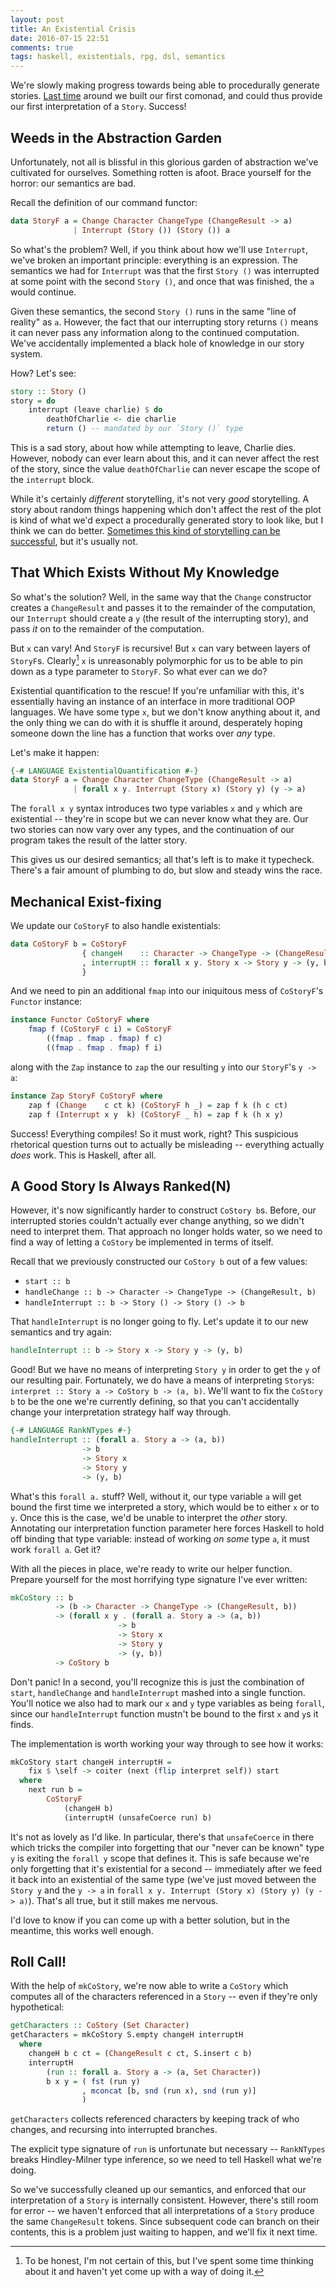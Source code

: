 ```yaml
---
layout: post
title: An Existential Crisis
date: 2016-07-15 22:51
comments: true
tags: haskell, existentials, rpg, dsl, semantics
---
```


We're slowly making progress towards being able to procedurally generate
stories. [Last time][coiter] around we built our first comonad, and could thus
provide our first interpretation of a `Story`. Success!

[coiter]: http://reasonablypolymorphic.com/blog/coiter


## Weeds in the Abstraction Garden

Unfortunately, not all is blissful in this glorious garden of abstraction we've
cultivated for ourselves. Something rotten is afoot. Brace yourself for the
horror: our semantics are bad.

Recall the definition of our command functor:

```haskell
data StoryF a = Change Character ChangeType (ChangeResult -> a)
              | Interrupt (Story ()) (Story ()) a
```

So what's the problem? Well, if you think about how we'll use `Interrupt`, we've
broken an important principle: everything is an expression. The semantics we had
for `Interrupt` was that the first `Story ()` was interrupted at some point with
the second `Story ()`, and once that was finished, the `a` would continue.

Given these semantics, the second `Story ()` runs in the same "line of reality"
as `a`. However, the fact that our interrupting story returns `()` means it can
never pass any information along to the continued computation. We've
accidentally implemented a black hole of knowledge in our story system.

How? Let's see:

```haskell
story :: Story ()
story = do
    interrupt (leave charlie) $ do
        deathOfCharlie <- die charlie
        return () -- mandated by our `Story ()` type
```

This is a sad story, about how while attempting to leave, Charlie dies. However,
nobody can ever learn about this, and it can never affect the rest of the story,
since the value `deathOfCharlie` can never escape the scope of the `interrupt`
block.

While it's certainly *different* storytelling, it's not very *good*
storytelling. A story about random things happening which don't affect the rest
of the plot is kind of what we'd expect a procedurally generated story to look
like, but I think we can do better. [Sometimes this kind of storytelling can be
successful][room], but it's usually not.

[room]: https://en.wikipedia.org/wiki/The_Room_(film)


## That Which Exists Without My Knowledge

So what's the solution? Well, in the same way that the `Change` constructor
creates a `ChangeResult` and passes it to the remainder of the computation, our
`Interrupt` should create a `y` (the result of the interrupting story), and pass
*it* on to the remainder of the computation.

But `x` can vary! And `StoryF` is recursive! But `x` can vary between layers of
`StoryF`s. Clearly[^1] `x` is unreasonably polymorphic for us to be able to pin
down as a type parameter to `StoryF`. So what ever can we do?

[^1]: To be honest, I'm not certain of this, but I've spent some time thinking
about it and haven't yet come up with a way of doing it.

Existential quantification to the rescue! If you're unfamiliar with this, it's
essentially having an instance of an interface in more traditional OOP
languages. We have some type `x`, but we don't know anything about it, and the
only thing we can do with it is shuffle it around, desperately hoping someone
down the line has a function that works over *any* type.

Let's make it happen:

```haskell
{-# LANGUAGE ExistentialQuantification #-}
data StoryF a = Change Character ChangeType (ChangeResult -> a)
              | forall x y. Interrupt (Story x) (Story y) (y -> a)
```

The `forall x y` syntax introduces two type variables `x` and `y` which are
existential -- they're in scope but we can never know what they are. Our two
stories can now vary over any types, and the continuation of our program takes
the result of the latter story.

This gives us our desired semantics; all that's left is to make it typecheck.
There's a fair amount of plumbing to do, but slow and steady wins the race.


## Mechanical Exist-fixing

We update our `CoStoryF` to also handle existentials:

```haskell
data CoStoryF b = CoStoryF
                { changeH    :: Character -> ChangeType -> (ChangeResult, b)
                , interruptH :: forall x y. Story x -> Story y -> (y, b)
                }
```

And we need to pin an additional `fmap` into our iniquitous mess of `CoStoryF`'s
`Functor` instance:

```haskell
instance Functor CoStoryF where
    fmap f (CoStoryF c i) = CoStoryF
        ((fmap . fmap . fmap) f c)
        ((fmap . fmap . fmap) f i)
```

along with the `Zap` instance to `zap` the our resulting `y` into our `StoryF`'s
`y -> a`:

```haskell
instance Zap StoryF CoStoryF where
    zap f (Change    c ct k) (CoStoryF h _) = zap f k (h c ct)
    zap f (Interrupt x y  k) (CoStoryF _ h) = zap f k (h x y)
```

Success! Everything compiles! So it must work, right? This suspicious rhetorical
question turns out to actually be misleading -- everything actually *does* work.
This is Haskell, after all.


## A Good Story Is Always Ranked(N)

However, it's now significantly harder to construct `CoStory b`s. Before, our
interrupted stories couldn't actually ever change anything, so we didn't need to
interpret them. That approach no longer holds water, so we need to find a way of
letting a `CoStory` be implemented in terms of itself.

Recall that we previously constructed our `CoStory b` out of a few values:

* `start :: b`
* `handleChange :: b -> Character -> ChangeType -> (ChangeResult, b)`
* `handleInterrupt :: b -> Story () -> Story () -> b`

That `handleInterrupt` is no longer going to fly. Let's update it to our new
semantics and try again:

```haskell
handleInterrupt :: b -> Story x -> Story y -> (y, b)
```

Good! But we have no means of interpreting `Story y` in order to get the `y` of
our resulting pair. Fortunately, we do have a means of interpreting `Story`s:
`interpret :: Story a -> CoStory b -> (a, b)`. We'll want to fix the `CoStory b`
to be the one we're currently defining, so that you can't accidentally change
your interpretation strategy half way through.

```haskell
{-# LANGUAGE RankNTypes #-}
handleInterrupt :: (forall a. Story a -> (a, b))
                -> b
                -> Story x
                -> Story y
                -> (y, b)
```

What's this `forall a.` stuff? Well, without it, our type variable `a` will get
bound the first time we interpreted a story, which would be to either `x` or to
`y`. Once this is the case, we'd be unable to interpret the *other* story.
Annotating our interpretation function parameter here forces Haskell to hold off
binding that type variable: instead of working *on some* type `a`, it must work
`forall a`. Get it?

With all the pieces in place, we're ready to write our helper function. Prepare
yourself for the most horrifying type signature I've ever written:

```haskell
mkCoStory :: b
          -> (b -> Character -> ChangeType -> (ChangeResult, b))
          -> (forall x y . (forall a. Story a -> (a, b))
                        -> b
                        -> Story x
                        -> Story y
                        -> (y, b))
          -> CoStory b
```

Don't panic! In a second, you'll recognize this is just the combination of
`start`, `handleChange` and `handleInterrupt` mashed into a single function.
You'll notice we also had to mark our `x` and `y` type variables as being
`forall`, since our `handleInterrupt` function mustn't be bound to the first `x`
and `y`s it finds.

The implementation is worth working your way through to see how it works:

```haskell
mkCoStory start changeH interruptH =
    fix $ \self -> coiter (next (flip interpret self)) start
  where
    next run b =
        CoStoryF
            (changeH b)
            (interruptH (unsafeCoerce run) b)
```

It's not as lovely as I'd like. In particular, there's that `unsafeCoerce` in
there which tricks the compiler into forgetting that our "never can be known"
type `y` is exiting the `forall y` scope that defines it. This is safe because
we're only forgetting that it's existential for a second -- immediately after we
feed it back into an existential of the same type (we've just moved between the
`Story y` and the `y -> a` in `forall x y. Interrupt (Story x) (Story y) (y ->
a)`). That's all true, but it still makes me nervous.

I'd love to know if you can come up with a better solution, but in the meantime,
this works well enough.


## Roll Call!

With the help of `mkCoStory`, we're now able to write a `CoStory` which computes
all of the characters referenced in a `Story` -- even if they're only
hypothetical:

```haskell
getCharacters :: CoStory (Set Character)
getCharacters = mkCoStory S.empty changeH interruptH
  where
    changeH b c ct = (ChangeResult c ct, S.insert c b)
    interruptH
        (run :: forall a. Story a -> (a, Set Character))
        b x y = ( fst (run y)
                , mconcat [b, snd (run x), snd (run y)]
                )
```

`getCharacters` collects referenced characters by keeping track of who
changes, and recursing into interrupted branches.

The explicit type signature of `run` is unfortunate but necessary --
`RankNTypes` breaks Hindley-Milner type inference, so we need to tell Haskell
what we're doing.

So we've successfully cleaned up our semantics, and enforced that our
interpretation of a `Story` is internally consistent. However, there's still
room for error -- we haven't enforced that all interpretations of a `Story`
produce the same `ChangeResult` tokens. Since subsequent code can branch on
their contents, this is a problem just waiting to happen, and we'll fix it next
time.

